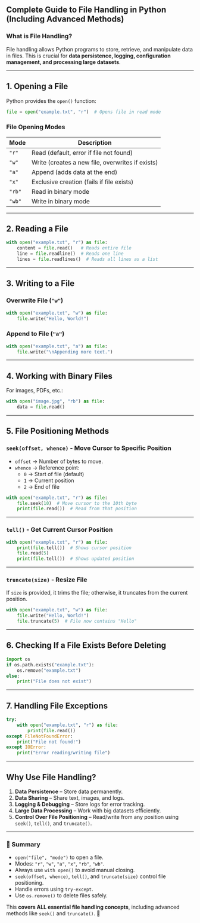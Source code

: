 ## **Complete Guide to File Handling in Python (Including Advanced Methods)**  

### **What is File Handling?**  
File handling allows Python programs to store, retrieve, and manipulate data in files. This is crucial for **data persistence, logging, configuration management, and processing large datasets**.

---

## **1. Opening a File**  
Python provides the `open()` function:  
```python
file = open("example.txt", "r")  # Opens file in read mode
```
### **File Opening Modes**  
| Mode | Description |
|------|------------|
| `"r"` | Read (default, error if file not found) |
| `"w"` | Write (creates a new file, overwrites if exists) |
| `"a"` | Append (adds data at the end) |
| `"x"` | Exclusive creation (fails if file exists) |
| `"rb"` | Read in binary mode |
| `"wb"` | Write in binary mode |

---

## **2. Reading a File**  
```python
with open("example.txt", "r") as file:
    content = file.read()   # Reads entire file
    line = file.readline()  # Reads one line
    lines = file.readlines()  # Reads all lines as a list
```

---

## **3. Writing to a File**  
### **Overwrite File (`"w"`)**
```python
with open("example.txt", "w") as file:
    file.write("Hello, World!")
```
### **Append to File (`"a"`)**
```python
with open("example.txt", "a") as file:
    file.write("\nAppending more text.")
```

---

## **4. Working with Binary Files**  
For images, PDFs, etc.:
```python
with open("image.jpg", "rb") as file:
    data = file.read()
```

---

## **5. File Positioning Methods**  

### **`seek(offset, whence)` - Move Cursor to Specific Position**
- `offset` → Number of bytes to move.
- `whence` → Reference point:
  - `0` → Start of file (default)
  - `1` → Current position
  - `2` → End of file  

```python
with open("example.txt", "r") as file:
    file.seek(10)  # Move cursor to the 10th byte
    print(file.read())  # Read from that position
```

---

### **`tell()` - Get Current Cursor Position**
```python
with open("example.txt", "r") as file:
    print(file.tell())  # Shows cursor position
    file.read(5)  
    print(file.tell())  # Shows updated position
```

---

### **`truncate(size)` - Resize File**  
If `size` is provided, it trims the file; otherwise, it truncates from the current position.
```python
with open("example.txt", "w") as file:
    file.write("Hello, World!")
    file.truncate(5)  # File now contains "Hello"
```

---

## **6. Checking If a File Exists Before Deleting**
```python
import os
if os.path.exists("example.txt"):
    os.remove("example.txt")
else:
    print("File does not exist")
```

---

## **7. Handling File Exceptions**  
```python
try:
    with open("example.txt", "r") as file:
        print(file.read())
except FileNotFoundError:
    print("File not found!")
except IOError:
    print("Error reading/writing file")
```

---

## **Why Use File Handling?**  
1. **Data Persistence** – Store data permanently.  
2. **Data Sharing** – Share text, images, and logs.  
3. **Logging & Debugging** – Store logs for error tracking.  
4. **Large Data Processing** – Work with big datasets efficiently.  
5. **Control Over File Positioning** – Read/write from any position using `seek()`, `tell()`, and `truncate()`.  

---

### **📌 Summary**
- `open("file", "mode")` to open a file.  
- Modes: `"r"`, `"w"`, `"a"`, `"x"`, `"rb"`, `"wb"`.  
- Always use `with open()` to avoid manual closing.  
- `seek(offset, whence)`, `tell()`, and `truncate(size)` control file positioning.  
- Handle errors using `try-except`.  
- Use `os.remove()` to delete files safely.  

This **covers ALL essential file handling concepts**, including advanced methods like `seek()` and `truncate()`. 🚀  
